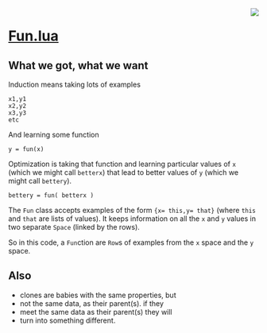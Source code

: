 <img src="img/fun.png" align=right>

# [Fun.lua](fun.lua)

## What we got, what we want

Induction means taking lots of examples

    x1,y1
    x2,y2
	x3,y3
	etc

And learning some function

    y = fun(x)

Optimization is taking that function and learning particular values of `x` (which we might call
`betterx`) that lead to better values of `y` (which we might call `bettery`).

    bettery = fun( betterx )

The `Fun` class accepts examples of the form `{x= this,y= that}`
(where `this` and `that` are lists of values). It keeps information on all the `x` and `y` values
in two separate `Space` (linked by the rows).

So in this code, a `Fun`ction are `Row`s of examples from the `x` space and the `y` space.


## Also
- clones are babies with the same properties, but
- not the same data, as their parent(s). if they
- meet the same data as their parent(s) they will
- turn into something different.
